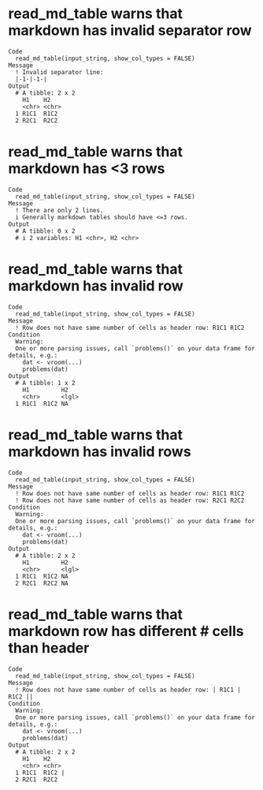 # read_md_table warns that markdown has invalid separator row

    Code
      read_md_table(input_string, show_col_types = FALSE)
    Message
      ! Invalid separator line:
      |-1-|-1-|
    Output
      # A tibble: 2 x 2
        H1    H2   
        <chr> <chr>
      1 R1C1  R1C2 
      2 R2C1  R2C2 

# read_md_table warns that markdown has <3 rows

    Code
      read_md_table(input_string, show_col_types = FALSE)
    Message
      ! There are only 2 lines.
      i Generally markdown tables should have <=3 rows.
    Output
      # A tibble: 0 x 2
      # i 2 variables: H1 <chr>, H2 <chr>

# read_md_table warns that markdown has invalid row

    Code
      read_md_table(input_string, show_col_types = FALSE)
    Message
      ! Row does not have same number of cells as header row: R1C1 R1C2
    Condition
      Warning:
      One or more parsing issues, call `problems()` on your data frame for details, e.g.:
        dat <- vroom(...)
        problems(dat)
    Output
      # A tibble: 1 x 2
        H1         H2   
        <chr>      <lgl>
      1 R1C1  R1C2 NA   

# read_md_table warns that markdown has invalid rows

    Code
      read_md_table(input_string, show_col_types = FALSE)
    Message
      ! Row does not have same number of cells as header row: R1C1 R1C2
      ! Row does not have same number of cells as header row: R2C1 R2C2
    Condition
      Warning:
      One or more parsing issues, call `problems()` on your data frame for details, e.g.:
        dat <- vroom(...)
        problems(dat)
    Output
      # A tibble: 2 x 2
        H1         H2   
        <chr>      <lgl>
      1 R1C1  R1C2 NA   
      2 R2C1  R2C2 NA   

# read_md_table warns that markdown row has different # cells than header

    Code
      read_md_table(input_string, show_col_types = FALSE)
    Message
      ! Row does not have same number of cells as header row: | R1C1 | R1C2 ||
    Condition
      Warning:
      One or more parsing issues, call `problems()` on your data frame for details, e.g.:
        dat <- vroom(...)
        problems(dat)
    Output
      # A tibble: 2 x 2
        H1    H2    
        <chr> <chr> 
      1 R1C1  R1C2 |
      2 R2C1  R2C2  

